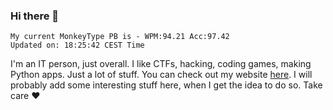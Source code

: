 ### Hi there 👋
<!-- PB START -->
```
My current MonkeyType PB is - WPM:94.21 Acc:97.42
Updated on: 18:25:42 CEST Time
```
<!-- PB END -->
I'm an IT person, just overall. I like CTFs, hacking, coding games, making Python apps. Just a lot of stuff.
You can check out my website [here](https://skill3472.github.io/).
I will probably add some interesting stuff here, when I get the idea to do so. Take care ❤️
